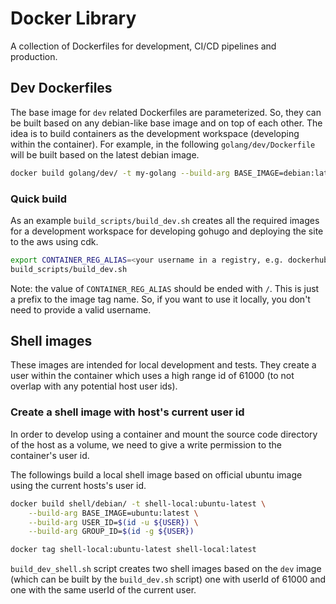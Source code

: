 
# Docker Library

A collection of Dockerfiles for development, CI/CD pipelines and production. 

## Dev Dockerfiles
The base image for `dev` related Dockerfiles are parameterized. So, they can be built based on any debian-like base image and on top of each other. The idea is to build containers as the development workspace (developing within the container).
For example, in the following `golang/dev/Dockerfile` will be built based on the latest debian image.
```sh
docker build golang/dev/ -t my-golang --build-arg BASE_IMAGE=debian:latest
```

### Quick build
As an example `build_scripts/build_dev.sh` creates all the required images for a development workspace for developing gohugo and deploying the site to the aws using cdk.

```sh
export CONTAINER_REG_ALIAS=<your username in a registry, e.g. dockerhub>/
build_scripts/build_dev.sh
```
Note: the value of `CONTAINER_REG_ALIAS` should be ended with `/`. This is just a prefix to the image tag name. So, if you want to use it locally, you don't need to provide a valid username.

## Shell images
These images are intended for local development and tests. They create a user within the container which uses a high range id of 61000 (to not overlap with any potential host user ids). 

### Create a shell image with host's current user id
In order to develop using a container and mount the source code directory of
the host as a volume, we need to give a write permission to the container's user
id. 

The followings build a local shell image based on official ubuntu image 
using the current hosts's user id.

```sh
docker build shell/debian/ -t shell-local:ubuntu-latest \
	--build-arg BASE_IMAGE=ubuntu:latest \
	--build-arg USER_ID=$(id -u ${USER}) \
	--build-arg GROUP_ID=$(id -g ${USER})

docker tag shell-local:ubuntu-latest shell-local:latest
```

`build_dev_shell.sh` script creates two shell images based on the `dev` image (which can be built by the `build_dev.sh` script) one with userId of 61000 and one with the same userId of the current user.
